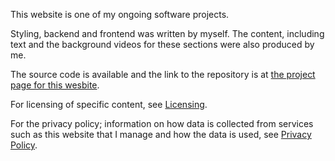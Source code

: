 This website is one of my ongoing software projects. 

Styling, backend and frontend was written by myself. The content, including text and the background videos for these sections were also produced by me. 

The source code is available and the link to the repository is at [the project page for this wesbite](./projects/ctclsite/).

For licensing of specific content, see [Licensing](./licensing/).

For the privacy policy; information on how data is collected from services such as this website that I manage and how the data is used, see [Privacy Policy](./privacy/).
